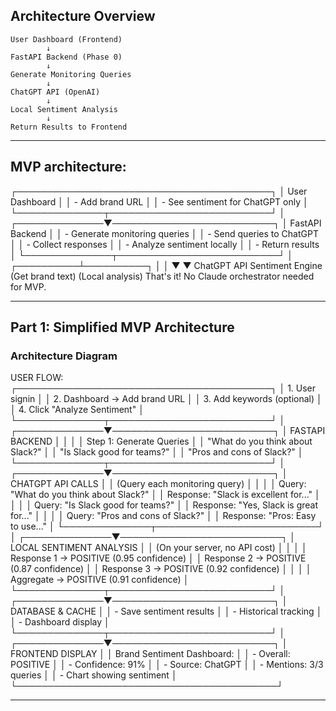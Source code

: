 ## Architecture Overview

```
User Dashboard (Frontend)
        ↓
FastAPI Backend (Phase 0)
        ↓
Generate Monitoring Queries
        ↓
ChatGPT API (OpenAI)
        ↓
Local Sentiment Analysis
        ↓
Return Results to Frontend
```

---

## MVP architecture: ##
┌─────────────────────────────────────────┐
│  User Dashboard                         │
│  - Add brand URL                        │
│  - See sentiment for ChatGPT only       │
└──────────────┬──────────────────────────┘
               │
┌──────────────▼──────────────────────────┐
│  FastAPI Backend                        │
│  - Generate monitoring queries          │
│  - Send queries to ChatGPT              │
│  - Collect responses                    │
│  - Analyze sentiment locally            │
│  - Return results                       │
└──────────────┬──────────────────────────┘
               │
    ┌──────────┴──────────┐
    │                     │
    ▼                     ▼
ChatGPT API        Sentiment Engine
(Get brand text)   (Local analysis)
That's it! No Claude orchestrator needed for MVP.

---

## Part 1: Simplified MVP Architecture ##

### Architecture Diagram ###
USER FLOW:
┌─────────────────────────────────────────┐
│ 1. User signin                          │
│ 2. Dashboard → Add brand URL            │
│ 3. Add keywords (optional)              │
│ 4. Click "Analyze Sentiment"            │
└──────────────┬──────────────────────────┘
               │
┌──────────────▼──────────────────────────┐
│ FASTAPI BACKEND                         │
│                                         │
│ Step 1: Generate Queries                │
│ "What do you think about Slack?"        │
│ "Is Slack good for teams?"              │
│ "Pros and cons of Slack?"               │
└──────────────┬──────────────────────────┘
               │
┌──────────────▼──────────────────────────┐
│ CHATGPT API CALLS                       │
│ (Query each monitoring query)           │
│                                         │
│ Query: "What do you think about Slack?" │
│ Response: "Slack is excellent for..."   │
│                                         │
│ Query: "Is Slack good for teams?"       │
│ Response: "Yes, Slack is great for..."  │
│                                         │
│ Query: "Pros and cons of Slack?"        │
│ Response: "Pros: Easy to use..."        │
└──────────────┬──────────────────────────┘
               │
┌──────────────▼──────────────────────────┐
│ LOCAL SENTIMENT ANALYSIS                │
│ (On your server, no API cost)           │
│                                         │
│ Response 1 → POSITIVE (0.95 confidence) │
│ Response 2 → POSITIVE (0.87 confidence) │
│ Response 3 → POSITIVE (0.92 confidence) │
│                                         │
│ Aggregate → POSITIVE (0.91 confidence)  │
└──────────────┬──────────────────────────┘
               │
┌──────────────▼──────────────────────────┐
│ DATABASE & CACHE                        │
│ - Save sentiment results                │
│ - Historical tracking                   │
│ - Dashboard display                     │
└──────────────┬──────────────────────────┘
               │
┌──────────────▼──────────────────────────┐
│ FRONTEND DISPLAY                        │
│ Brand Sentiment Dashboard:              │
│ - Overall: POSITIVE                     │
│ - Confidence: 91%                       │
│ - Source: ChatGPT                       │
│ - Mentions: 3/3 queries                 │
│ - Chart showing sentiment               │
└──────────────────────────────────────────┘

---